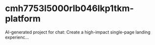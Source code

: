 # cmh7753l5000rlb046lkp1tkm-platform
AI-generated project for chat: Create a high-impact single-page landing experienc...
